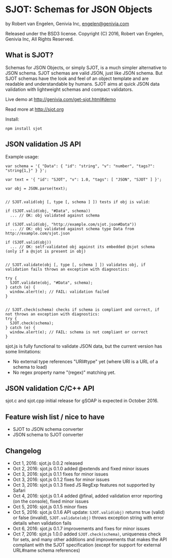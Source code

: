 
SJOT: Schemas for JSON Objects
==============================

by Robert van Engelen, Genivia Inc, <engelen@genivia.com>

Released under the BSD3 license.
Copyright (C) 2016, Robert van Engelen, Genivia Inc, All Rights Reserved.

What is SJOT?
-------------

Schemas for JSON Objects, or simply SJOT, is a much simpler alternative to JSON
schema.  SJOT schemas are valid JSON, just like JSON schema.  But SJOT schemas
have the look and feel of an object template and are readable and
understandable by humans.  SJOT aims at quick JSON data validation with
lightweight schemas and compact validators.

Live demo at <http://genivia.com/get-sjot.html#demo>

Read more at <http://sjot.org>

Install:

    npm install sjot

JSON validation JS API
----------------------

Example usage:

~~~~{.js}
var schema = '{ "Data": { "id": "string", "v": "number", "tags?": "string{1,}" } }';

var text = '{ "id": "SJOT", "v": 1.0, "tags": [ "JSON", "SJOT" ] }';

var obj = JSON.parse(text);


// SJOT.valid(obj [, type [, schema ] ]) tests if obj is valid:

if (SJOT.valid(obj, "#Data", schema))
  ... // OK: obj validated against schema

if (SJOT.valid(obj, "http://example.com/sjot.json#Data"))
  ... // OK: obj validated against schema type Data from http://example.com/sjot.json

if (SJOT.valid(obj))
  ... // OK: self-validated obj against its embedded @sjot schema (only if a @sjot is present in obj)


// SJOT.validate(obj [, type [, schema ] ]) validates obj, if validation fails throws an exception with diagnostics:

try {
  SJOT.validate(obj, "#Data", schema);
} catch (e) {
  window.alert(e); // FAIL: validation failed
}


// SJOT.check(schema) checks if schema is compliant and correct, if not throws an exception with diagnostics:
try {
  SJOT.check(schema);
} catch (e) {
  window.alert(e); // FAIL: schema is not compliant or correct
}
~~~~

sjot.js is fully functional to validate JSON data, but the current version has
some limitations:

- No external type references "URI#type" yet (where URI is a URL of a schema to load)
- No regex property name "(regex)" matching yet.

JSON validation C/C++ API
-------------------------

sjot.c and sjot.cpp initial release for gSOAP is expected in October 2016.

Feature wish list / nice to have
--------------------------------

- SJOT to JSON schema converter
- JSON schema to SJOT converter

Changelog
---------

- Oct 1, 2016: sjot.js 0.0.2 released
- Oct 2, 2016: sjot.js 0.1.0 added @extends and fixed minor issues
- Oct 3, 2016: sjot.js 0.1.1 fixes for minor issues
- Oct 3, 2016: sjot.js 0.1.2 fixes for minor issues
- Oct 3, 2016: sjot.js 0.1.3 fixed JS RegExp features not supported by Safari
- Oct 4, 2016: sjot.js 0.1.4 added @final, added validation error reporting (on the console), fixed minor issues
- Oct 5, 2016: sjot.js 0.1.5 minor fixes
- Oct 5, 2016: sjot.js 0.1.6 API update: `SJOT.valid(obj)` returns true (valid) or false (invalid), `SJOT.validate(obj)` throws exception string with error details when validation fails
- Oct 6, 2016: sjot.js 0.1.7 improvements and fixes for minor issues
- Oct 7, 2016: sjot.js 1.0.0 added `SJOT.check(schema)`, uniqueness check for sets, and many other additions and improvements that makes the API compliant with the SJOT specification (except for support for external URL#name schema references)

